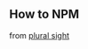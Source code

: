 ## How to NPM

from [plural sight](https://www.pluralsight.com/guides/publish-es6-react-modules-to-npm)
